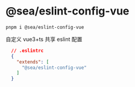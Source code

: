 # @sea/eslint-config-vue

``` pnpm i @sea/eslint-config-vue ```

自定义 vue3+ts 共享 eslint 配置

```json
  // .eslintrc
  {
    "extends": [
      "@sea/eslint-config-vue"
    ]
  }
```
